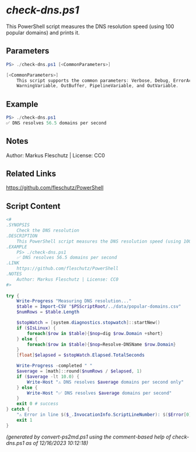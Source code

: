 *check-dns.ps1*
================

This PowerShell script measures the DNS resolution speed (using 100 popular domains) and prints it.

Parameters
----------
```powershell
PS> ./check-dns.ps1 [<CommonParameters>]

[<CommonParameters>]
    This script supports the common parameters: Verbose, Debug, ErrorAction, ErrorVariable, WarningAction, 
    WarningVariable, OutBuffer, PipelineVariable, and OutVariable.
```

Example
-------
```powershell
PS> ./check-dns.ps1
✅ DNS resolves 56.5 domains per second

```

Notes
-----
Author: Markus Fleschutz | License: CC0

Related Links
-------------
https://github.com/fleschutz/PowerShell

Script Content
--------------
```powershell
<#
.SYNOPSIS
	Check the DNS resolution 
.DESCRIPTION
	This PowerShell script measures the DNS resolution speed (using 100 popular domains) and prints it.
.EXAMPLE
	PS> ./check-dns.ps1
	✅ DNS resolves 56.5 domains per second
.LINK
	https://github.com/fleschutz/PowerShell
.NOTES
	Author: Markus Fleschutz | License: CC0
#>
 
try {
	Write-Progress "Measuring DNS resolution..."
	$table = Import-CSV "$PSScriptRoot/../data/popular-domains.csv"
	$numRows = $table.Length

	$stopWatch = [system.diagnostics.stopwatch]::startNew()
	if ($IsLinux) {
		foreach($row in $table){$nop=dig $row.Domain +short}
	} else {
		foreach($row in $table){$nop=Resolve-DNSName $row.Domain}
	}
	[float]$elapsed = $stopWatch.Elapsed.TotalSeconds

	Write-Progress -completed " "
	$average = [math]::round($numRows / $elapsed, 1)
	if ($average -lt 10.0) {
		Write-Host "⚠️ DNS resolves $average domains per second only"
	} else {  
		Write-Host "✅ DNS resolves $average domains per second"
	}
	exit 0 # success
} catch {
	"⚠️ Error in line $($_.InvocationInfo.ScriptLineNumber): $($Error[0])"
	exit 1
}
```

*(generated by convert-ps2md.ps1 using the comment-based help of check-dns.ps1 as of 12/16/2023 10:12:18)*
